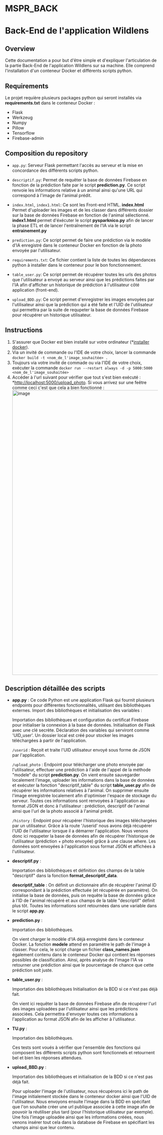 # MSPR_BACK
# Back-End de l'application Wildlens


## Overview
Cette documentation a pour but d'être simple et d'expliquer l'articulation de la partie Back-End de l'application Wildlens sur sa machine. Elle comprend l'installation d'un conteneur Docker et différents scripts python. 

## Requirements
Le projet requière plusieurs packages python qui seront installés via **requirements.txt** dans le conteneur Docker :
- Flask
- Werkzeug
- Numpy
- Pillow
- Tensorflow
- Firebase-admin

## Composition du repository
- `app.py`: Serveur Flask permettant l'accès au serveur et la mise en concordance des différents scripts python.

- `descriptif.py`: Permet de requêter la base de données Firebase en fonction de la prédiction faite par le script **prediction.py**. Ce script renvoie les informations relative à un animal ainsi qu'une URL qui correspond à l'image de l'animal prédit. 

- `index.html`, `index1.html`: Ce sont les Front-end HTML. **index.html** Permet d'uploader les images et de les classer dans différents dossier sur la base de données Firebase en fonction de l'animal sélectionné. **index1.html** permet d'éxécuter le script **pysparknico.py** afin de lancer la phase ETL et de lancer l'entraînement de l'IA via le script **entrainement.py**

- `prediction.py`: Ce script permet de faire une prédiction via le modèle d'IA enregistré dans le conteneur Docker en fonction de la photo envoyée par l'utilisateur.
- `requirements.txt`: Ce fichier contient la liste de toutes les dépendances python à installer dans le conteneur pour le bon fonctionnement.

- `table_user.py`: Ce script permet de récupérer toutes les urls des photos que l'utilisateur a envoyé au serveur ainsi que les prédictions faites par l'IA afin d'afficher un historique de prédiction à l'utilisateur côté application (front-end).

- `upload_BDD.py`: Ce script permet d'enregistrer les images envoyées par l'utilisateur ainsi que la prédiction qui a été faite et l'UID de l'utilisateur qui permettra par la suite de requpeter la base de données Firebase pour récupérer un historique utilisateur. 

## Instructions
1. S'assurer que Docker est bien installé sur votre ordinateur (*[installer docker](https://www.docker.com/products/docker-desktop/)).
2. Via un invité de commande ou l'IDE de votre choix, lancer la commande ```docker build -t <nom_de_l'image_souhaitée> .```
3. Toujours via votre invité de commade ou via l'IDE de votre choix, exécuter la commande ```docker run --restart always -d -p 5000:5000 <nom_de_l'image_souhaitée>```
4. Accéder à l'url suivant pour vérifier que tout s'est bien exécuté : *[http://localhost:5000/upload_photo](http://localhost:5000/bddnico). Si vous arrivez sur une feêtre comme ceci c'est que cela a bien fonctionné : <img width="936" alt="image" src="https://github.com/DorianFIGUERAS/MSPR_BACK/assets/127091847/f311f762-706d-4b2d-be95-5a9bef0e80a9">



## Description détaillée des scripts
- **app.py** : Ce code Python est une application Flask qui fournit plusieurs endpoints pour différentes fonctionnalités, utilisant des bibliothèques externes. Import des bibliothèques et initialisation des variables :

  Importation des bibliothèques et configuration du certificat Firebase pour initialiser la connexion à la base de données.
  Initialisation de Flask avec une clé secrète. Déclaration des variables qui serviront comme 'UID_user'.
  Un dossier local est créé pour stocker les images téléchargées à partir de l'application.

  `/userid` : Reçoit et traite l'UID utilisateur envoyé sous forme de JSON par l'application.

  `/upload_photo` : Endpoint pour télécharger une photo envoyée par l'utilisateur, effectuer une prédiction à l'aide de l'appel de la méthode
"modele" du script **prediction.py**. On vient ensuite sauvegarder localement l'image, uploader les informations dans la base de données et exécuter la fonction "descriptif_table" du script **table_user.py** afin de récupérer les informations relatives à l'animal. On supprimer ensuite l'image enregistrée localement afin d'optimiser l'espace de stockage du serveur. Toutes ces informations sont renvoyées à l'application au format JSON et donc à l'utilisateur :  prédiction, descriptif de l'animal ainsi que l'url de la photo associé à l'animal prédit.

  `/history` : Endpoint pour récupérer l'historique des images téléchargées par un utilisateur. Grâce à la route '/userid' nous avons déjà récupérer l'UID de l'utilisateur lorsque il a démarrer l'application. Nous venons donc ici requpeter la base de données afin de récupérer l'historique de l'utilisateur (prédiction + photo envoyée) grâce à une clause where. Les données sont envoyées à l'application sous format JSON et affichées à l'utilisateur.

- **descriptif.py** :

    Importation des bibliothèques et définition des champs de la table "descriptif" dans la fonction **format_descriptif_data**. 

    **descriptif_table** : On définit un dictionnaire afin de récupérer l'animal ID correspondant à la prédiction effectuée (et récupérée en paramètre). On
    initialise la base de données, puis on requête la base de données grâce à l'ID de l'animal récupéré et aux champs de la table "descriptif" définit plus tôt.
    Toutes les informations sont retournées dans une variable dans le script **app.py**.


- **prediction.py** :
 
    Importation des bibliothèques.

    On vient charger le modèle d'IA déjà enregistré dans le conteneur Docker. La fonction **modele** attend en paramètre le path de l'image à classer. Pour cela, le script charge un fichier **class_names.json** également contenu dans le conteneur Docker qui contient les réponses possibles de classification. Ainsi, après analyse de l'image l'IA va retourner une prédiction ainsi que le pourcentage de chance que cette prédiction soit juste.

- **table_user.py** :

    Importation des bibliothèques
    Initialisation de la BDD si ce n'est pas déjà fait.
    
    On vient ici requêter la base de données Firebase afin de récupérer l'url des images uploadées par l'utilisateur ainsi que les prédictions associées. Cela permettra d'envoyer toutes ces informations à l'application au format JSON afin de les afficher à l'utilisateur.

- **TU.py** :

    Importation des bibliothèques.

    Ces tests sont voués à vérifier que l'ensemble des fonctions qui composent les différents scripts python sont fonctionnels et retournent bel et bien les réponses attendues.

- **upload_BBD.py** :

    Importation des bibliothèques et initialisation de la BDD si ce n'est pas déjà fait.

    Pour uploader l'image de l'utilisateur, nous récupérons ici le path de l'image initialement stockée dans le conteneur docker ainsi que l'UID de l'utilisateur. Nous envoyons ensuite l'image dans la BDD en spécifant que l'on souhaite créer une url publique associée à cette image afin de pouvoir la réutiliser plus tard (pour l'historique utilisateur par exemple). Une fois l'image uploadée ainsi que les informations créées, nous venons insérer tout cela dans la database de Firebase en spécifiant les champs ainsi que leur contenu.

  
    
